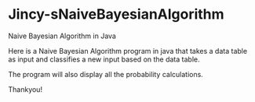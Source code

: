 # Jincy-sNaiveBayesianAlgorithm
Naive Bayesian Algorithm in Java

Here is a Naive Bayesian Algorithm program in java that takes a data table as input and classifies a new input based on the data table.

The program will also display all the probability calculations.

Thankyou!

